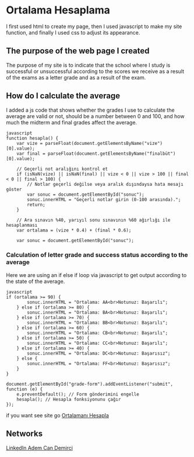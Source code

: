 # Ortalama Hesaplama

I first used html to create my page, then I used javascript to make my site function, and finally I used css to adjust its appearance.

## The purpose of the web page I created
The purpose of my site is to indicate that the school where I study is successful or unsuccessful according to the scores we receive as a result of the exams as a letter grade and as a result of the exam.

## How do I calculate the average
I added a js code that shows whether the grades I use to calculate the average are valid or not, should be a number between 0 and 100, and how much the midterm and final grades affect the average.

```
javascript
function hesapla() {
    var vize = parseFloat(document.getElementsByName("vize")[0].value);
    var final = parseFloat(document.getElementsByName("finalbüt")[0].value);

    // Geçerli not aralığını kontrol et
    if (isNaN(vize) || isNaN(final) || vize < 0 || vize > 100 || final < 0 || final > 100) {
        // Notlar geçerli değilse veya aralık dışındaysa hata mesajı göster
        var sonuc = document.getElementById("sonuc");
        sonuc.innerHTML = "Geçerli notlar girin (0-100 arasında).";
        return;
    }

    // Ara sınavın %40, yarıyıl sonu sınavının %60 ağırlığı ile hesaplanması
    var ortalama = (vize * 0.4) + (final * 0.6);

    var sonuc = document.getElementById("sonuc");
```
### Calculation of letter grade and success status according to the average

Here we are using an if else if loop via javascript to get output according to the state of the average.

```
javascript
if (ortalama >= 90) {
        sonuc.innerHTML = "Ortalama: AA<br>Notunuz: Başarılı";
    } else if (ortalama >= 80) {
        sonuc.innerHTML = "Ortalama: BA<br>Notunuz: Başarılı";
    } else if (ortalama >= 70) {
        sonuc.innerHTML = "Ortalama: BB<br>Notunuz: Başarılı";
    } else if (ortalama >= 60) {
        sonuc.innerHTML = "Ortalama: CB<br>Notunuz: Başarılı";
    } else if (ortalama >= 50) {
        sonuc.innerHTML = "Ortalama: CC<br>Notunuz: Başarılı";
    } else if (ortalama >= 40) {
        sonuc.innerHTML = "Ortalama: DC<br>Notunuz: Başarısız";
    } else {
        sonuc.innerHTML = "Ortalama: FF<br>Notunuz: Başarısız";
    }
}

document.getElementById("grade-form").addEventListener("submit", function (e) {
    e.preventDefault(); // Form gönderimini engelle
    hesapla(); // Hesapla fonksiyonunu çağır
});
```

if you want see site go [Ortalamanı Hesapla](ortahesapla.netlify.app/)

## Networks
[LinkedIn Adem Can Demirci](https://www.linkedin.com/in/adem-can-demirci-100acd100/)
